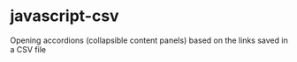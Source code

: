 # javascript-csv
Opening accordions (collapsible content panels) based on the links saved in a CSV file

